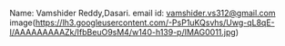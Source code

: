 Name: Vamshider Reddy,Dasari.
email id: vamshider.vs312@gmail.com
image(https://lh3.googleusercontent.com/-PsP1uKQsvhs/Uwg-qL8qE-I/AAAAAAAAAZk/IfbBeuO9sM4/w140-h139-p/IMAG0011.jpg)

